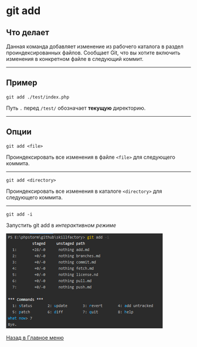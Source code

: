 # git add #

## Что делает ##
Данная команда добавляет изменение из рабочего каталога в раздел проиндексированных файлов. 
Сообщает Git, что вы хотите включить изменения в конкретном файле в следующий коммит.
***

## Пример ##
```shell
git add ./test/index.php
```
Путь `.` перед `/test/` обозначает **текущую** директорию.
***

## Опции ##
```
git add <file>
```
Проиндексировать все изменения в файле `<file>` для следующего коммита.
***
```
git add <directory>
```
Проиндексировать все изменения в каталоге `<directory>` для следующего коммита.
***
```shell
git add -i
```
Запустить git add в *интерактивном режиме*

![](/assets/img/git_add_i.png)

[Назад в Главное меню](README.md)
